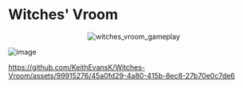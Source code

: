 # Witches' Vroom
<div align="center">
  
![witches_vroom_gameplay](https://github.com/KeithEvansK/Witches-Vroom/assets/99915276/e21f4723-17c2-4490-aaf0-0a1e4b5555a4)

</div>

![image](https://github.com/KeithEvansK/Witches-Vroom/assets/99915276/a83b119a-7314-4d10-a053-da9b073f0646)








https://github.com/KeithEvansK/Witches-Vroom/assets/99915276/45a0fd29-4a80-415b-8ec8-27b70e0c7de6





